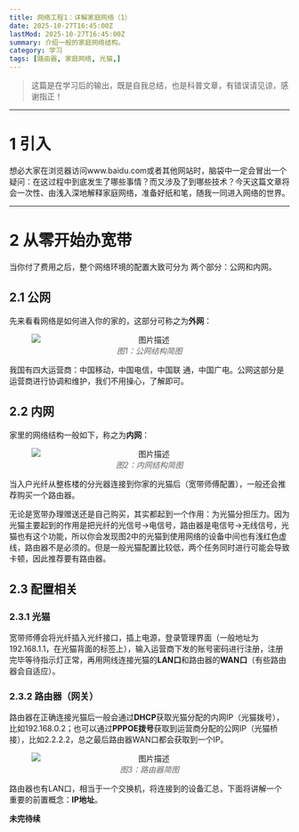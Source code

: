 ```yaml
---
title: 网络工程1：详解家庭网络（1）
date: 2025-10-27T16:45:00Z
lastMod: 2025-10-27T16:45:00Z
summary: 介绍一般的家庭网络结构。
category: 学习
tags: [路由器, 家庭网络, 光猫,]
---
```


> 这篇是在学习后的输出，既是自我总结，也是科普文章，有错误请见谅，感谢指正！

---

# 1 引入

想必大家在浏览器访问www.baidu.com或者其他网站时，脑袋中一定会冒出一个疑问：在这过程中到底发生了哪些事情？而又涉及了到哪些技术？今天这篇文章将会一次性、由浅入深地解释家庭网络，准备好纸和笔，随我一同进入网络的世界。

---

# 2 从零开始办宽带

当你付了费用之后，整个网络环境的配置大致可分为
两个部分：公网和内网。

## 2.1 公网

先来看看网络是如何进入你的家的，这部分可称之为**外网**：

<figure style="text-align: center;">
  <img src="https://youke1.picui.cn/s1/2025/10/27/68ff6d0755718.jpg" alt="图片描述" style="display: block; margin: 0 auto;">
  <figcaption style="font-style: italic; color: #666;">图1：公网结构简图</figcaption>
</figure>

我国有四大运营商：中国移动，中国电信，中国联
通，中国广电。公网这部分是运营商进行协调和维护，我们不用操心，了解即可。

## 2.2 内网

家里的网络结构一般如下，称之为**内网**：

<figure style="text-align: center;">
  <img src="https://free.picui.cn/free/2025/10/27/68ff8cf914cbd.jpg" alt="图片描述" style="display: block; margin: 0 auto;">
  <figcaption style="font-style: italic; color: #666;">图2：内网结构简图</figcaption>
</figure>

当入户光纤从整栋楼的分光器连接到你家的光猫后（宽带师傅配置），一般还会推荐购买一个路由器。

无论是宽带办理赠送还是自己购买，其实都起到一个作用：为光猫分担压力。因为光猫主要起到的作用是把光纤的光信号→电信号，路由器是电信号→无线信号，光猫也有这个功能，所以你会发现图2中的光猫到使用网络的设备中间也有浅红色虚线，路由器不是必须的。但是一般光猫配置比较低，两个任务同时进行可能会导致卡顿，因此推荐要有路由器。

## 2.3 配置相关

### 2.3.1 光猫

宽带师傅会将光纤插入光纤接口，插上电源，登录管理界面（一般地址为192.168.1.1，在光猫背面的标签上），输入运营商下发的账号密码进行注册，注册完毕等待指示灯正常，再用网线连接光猫的**LAN口**和路由器的**WAN口**（有些路由器会自适应）。

### 2.3.2 路由器（网关）

路由器在正确连接光猫后一般会通过**DHCP**获取光猫分配的内网IP（光猫拨号），比如192.168.0.2；也可以通过**PPPOE拨号**获取到运营商分配的公网IP（光猫桥接），比如2.2.2.2，总之最后路由器WAN口都会获取到一个IP。

<figure style="text-align: center;">
  <img src="https://free.picui.cn/free/2025/10/28/68ff9dfe6cda9.jpg" alt="图片描述" style="display: block; margin: 0 auto;">
  <figcaption style="font-style: italic; color: #666;">图3：路由器简图</figcaption>
</figure>

路由器也有LAN口，相当于一个交换机，将连接到的设备汇总，下面将讲解一个重要的前置概念：**IP地址**。

**未完待续**



